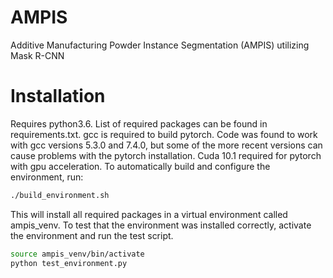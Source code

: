 # AMPIS
Additive Manufacturing Powder Instance Segmentation (AMPIS) utilizing Mask R-CNN

# Installation
Requires python3.6. List of required packages can be found in requirements.txt. gcc is required to build pytorch. Code was found to work with gcc versions 5.3.0 and 7.4.0, but some of the more recent versions can cause problems with the pytorch installation. Cuda 10.1 required for pytorch with gpu acceleration. To automatically build and configure the environment, run:
```bash
./build_environment.sh
```

This will install all required packages in a virtual environment called ampis_venv. To test that the environment was installed correctly, activate the environment and run the test script.

```bash
source ampis_venv/bin/activate
python test_environment.py
```
